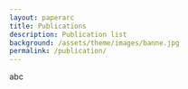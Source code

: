 ```yaml
---
layout: paperarc
title: Publications
description: Publication list
background: /assets/theme/images/banne.jpg
permalink: /publication/
---
```

abc
